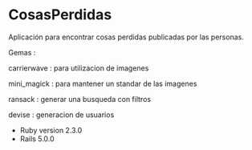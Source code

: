 # CosasPerdidas


Aplicación para encontrar cosas perdidas publicadas por las personas.

Gemas :
  
  carrierwave : para utilizacion de imagenes
  
  mini_magick : para mantener un standar de las imagenes
  
  ransack : generar una busqueda con filtros
  
  devise : generacion de usuarios
  


* Ruby version 2.3.0
* Rails 5.0.0
